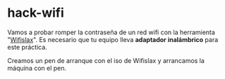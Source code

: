 # hack-wifi
Vamos a probar romper la contraseña de un red wifi con la herramienta "[Wifislax](https://www.wifislax.com/category/download/nuevas-versiones/)". Es necesario que tu equipo lleva **adaptador inalámbrico** para este práctica.

Creamos un pen de arranque con el iso de Wifislax y arrancamos la máquina con el pen.
